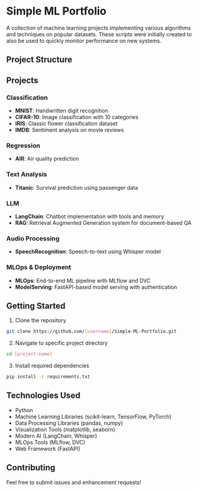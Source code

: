 # Simple ML Portfolio

A collection of machine learning projects implementing various algorithms and techniques on popular datasets. These scripts were initially created to also be used to quickly monitor performance on new systems. 

## Project Structure

## Projects

### Classification
- **MNIST**: Handwritten digit recognition
- **CIFAR-10**: Image classification with 10 categories
- **IRIS**: Classic flower classification dataset
- **IMDB**: Sentiment analysis on movie reviews

### Regression
- **AIR**: Air quality prediction

### Text Analysis
- **Titanic**: Survival prediction using passenger data

### LLM
- **LangChain**: Chatbot implementation with tools and memory
- **RAG**: Retrieval Augmented Generation system for document-based QA

### Audio Processing
- **SpeechRecognition**: Speech-to-text using Whisper model

### MLOps & Deployment
- **MLOps**: End-to-end ML pipeline with MLflow and DVC
- **ModelServing**: FastAPI-based model serving with authentication

## Getting Started

1. Clone the repository
```bash
git clone https://github.com/[username]/Simple-ML-Portfolio.git
```

2. Navigate to specific project directory
```bash
cd [project-name]
```

3. Install required dependencies
```bash
pip install -r requirements.txt
```

## Technologies Used

- Python
- Machine Learning Libraries (scikit-learn, TensorFlow, PyTorch)
- Data Processing Libraries (pandas, numpy)
- Visualization Tools (matplotlib, seaborn)
- Modern AI (LangChain, Whisper)
- MLOps Tools (MLflow, DVC)
- Web Framework (FastAPI)

## Contributing

Feel free to submit issues and enhancement requests!

